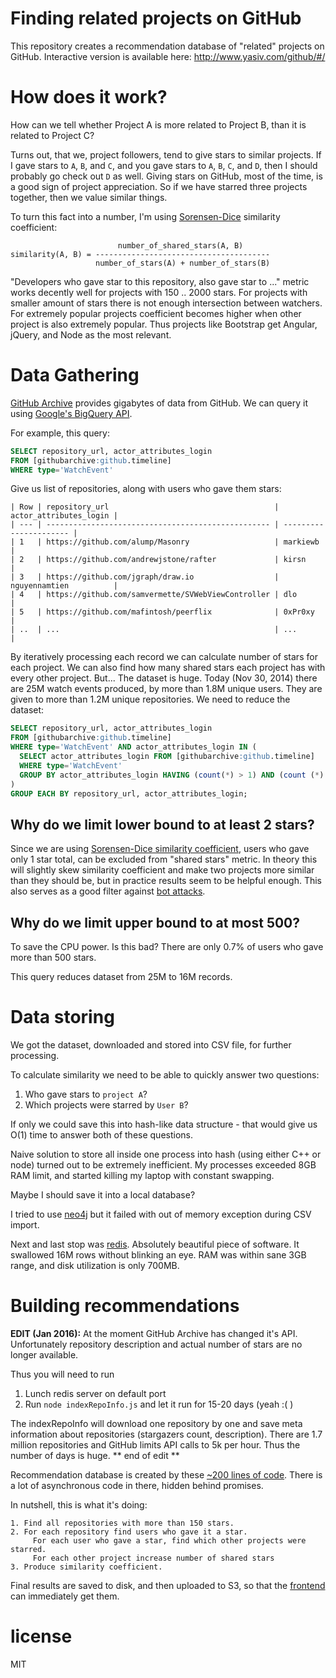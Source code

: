 # Finding related projects on GitHub

This repository creates a recommendation database of "related" projects on GitHub.
Interactive version is available here: http://www.yasiv.com/github/#/

# How does it work?

How can we tell whether Project A is more related to Project B, than it is related
to Project C?

Turns out, that we, project followers, tend to give stars to similar projects.
If I gave stars to `A`, `B`, and `C`, and you gave stars to `A`, `B`, `C`, and `D`,
then I should probably go check out `D` as well. Giving stars on GitHub, most of
the time, is a good sign of project appreciation. So if we have starred three
projects together, then we value similar things.

To turn this fact into a number, I'm using [Sorensen-Dice](https://en.wikipedia.org/wiki/S%C3%B8rensen%E2%80%93Dice_coefficient)
similarity coefficient:

```
                        number_of_shared_stars(A, B)
similarity(A, B) = ---------------------------------------
                   number_of_stars(A) + number_of_stars(B)
```

"Developers who gave star to this repository, also gave star to ..." metric
works decently well for projects with 150 .. 2000 stars. For projects with
smaller amount of stars there is not enough intersection between watchers.
For extremely popular projects coefficient becomes higher when other project is
also extremely popular. Thus projects like Bootstrap get Angular, jQuery, and
Node as the most relevant.

# Data Gathering

[GitHub Archive](http://www.githubarchive.org/) provides gigabytes of data from
GitHub. We can query it using [Google's BigQuery API](https://bigquery.cloud.google.com).

For example, this query:

``` sql
SELECT repository_url, actor_attributes_login
FROM [githubarchive:github.timeline]
WHERE type='WatchEvent'
```

Give us list of repositories, along with users who gave them stars:

```
| Row | repository_url                                     | actor_attributes_login |
| --- | -------------------------------------------------- | ---------------------- |
| 1   | https://github.com/alump/Masonry                   | markiewb               |
| 2   | https://github.com/andrewjstone/rafter             | kirsn                  |
| 3   | https://github.com/jgraph/draw.io                  | nguyennamtien          |
| 4   | https://github.com/samvermette/SVWebViewController | dlo                    |
| 5   | https://github.com/mafintosh/peerflix              | 0xPr0xy                |
| ..  | ...                                                | ...                    |
```

By iteratively processing each record we can calculate number of stars for each
project. We can also find how many shared stars each project has with every
other project. But... The dataset is huge. Today (Nov 30, 2014) there are 25M
watch events produced, by more than 1.8M unique users. They are given to more than
1.2M unique repositories. We need to reduce the dataset:

``` sql
SELECT repository_url, actor_attributes_login
FROM [githubarchive:github.timeline]
WHERE type='WatchEvent' AND actor_attributes_login IN (
  SELECT actor_attributes_login FROM [githubarchive:github.timeline]
  WHERE type='WatchEvent'
  GROUP BY actor_attributes_login HAVING (count(*) > 1) AND (count (*) < 500)
)
GROUP EACH BY repository_url, actor_attributes_login;
```

## Why do we limit lower bound to at least 2 stars?

Since we are using [Sorensen-Dice similarity coefficient](https://en.wikipedia.org/wiki/S%C3%B8rensen%E2%80%93Dice_coefficient),
users who gave only 1 star total, can be excluded from "shared stars" metric.
In theory this will slightly skew similarity coefficient and make two projects more
similar than they should be, but in practice results seem to be helpful enough. This
also serves as a good filter against [bot attacks](https://github.com/Rohfosho/CosmosBrowserBackend/issues/13).

## Why do we limit upper  bound to at most 500?

To save the CPU power. Is this bad? There are only 0.7% of users who gave more
than 500 stars.

This query reduces dataset from 25M to 16M records.

# Data storing

We got the dataset, downloaded and stored into CSV file, for further processing.

To calculate similarity we need to be able to quickly answer two questions:

1. Who gave stars to `project A`?
2. Which projects were starred by `User B`?

If only we could save this into hash-like data structure - that would give us
O(1) time to answer both of these questions.

Naive solution to store all inside one process into hash (using either C++ or node)
turned out to be extremely inefficient. My processes exceeded 8GB RAM limit,
and started killing my laptop with constant swapping.

Maybe I should save it into a local database?

I tried to use [neo4j](http://neo4j.com/) but it failed with out of memory exception
during CSV import.

Next and last stop was [redis](http://redis.io/). Absolutely beautiful piece of
software. It swallowed 16M rows without blinking an eye. RAM was within sane 3GB
range, and disk utilization is only 700MB.

# Building recommendations

**EDIT (Jan 2016):**
At the moment GitHub Archive has changed it's API. Unfortunately repository
description and actual number of stars are no longer available.

Thus you will need to run
1. Lunch redis server on default port
2. Run `node indexRepoInfo.js` and let it run for 15-20 days (yeah :( )

The indexRepoInfo will download one repository by one and save meta information
about repositories (stargazers count, description). There are 1.7 million repositories
and GitHub limits API calls to 5k per hour. Thus the number of days is huge.
** end of edit **


Recommendation database is created by these [~200 lines of code](https://github.com/anvaka/ghindex/blob/master/recommend.js).
There is a lot of asynchronous code in there, hidden behind promises.

In nutshell, this is what it's doing:

```
1. Find all repositories with more than 150 stars.
2. For each repository find users who gave it a star.
     For each user who gave a star, find which other projects were starred.
     For each other project increase number of shared stars
3. Produce similarity coefficient.
```

Final results are saved to disk, and then uploaded to S3, so that the [frontend](http://www.yasiv.com/github/)
can immediately get them.

# license

MIT
